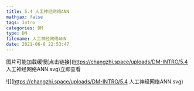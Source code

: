 ```yaml
---
title: 5.4 人工神经网络ANN
mathjax: false
tags: Intro
categories: DM
type: DM
filename: 人工神经网络ANN
date: 2021-06-8 22:53:47
---
```


<!--more -->

图片可能加载缓慢[点击链接](https://changzhi.space/uploads/DM-INTRO/5.4 人工神经网络ANN.svg)立即查看

![](https://changzhi.space/uploads/DM-INTRO/5.4 人工神经网络ANN.svg)

